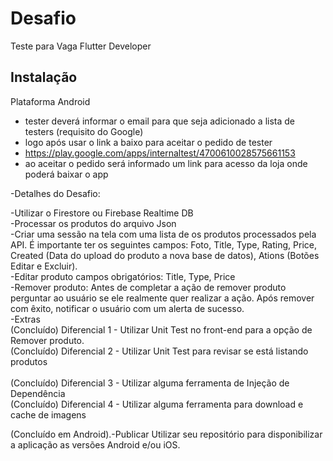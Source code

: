 
# Desafio  

Teste para Vaga Flutter Developer 

## Instalação <br />

Plataforma Android <br />
- tester deverá informar o email para que seja adicionado a lista de testers (requisito do Google) <br />
- logo após usar o link a baixo para aceitar o pedido de tester <br />
- https://play.google.com/apps/internaltest/4700610028575661153  <br />
-  ao aceitar o pedido será informado um link para acesso da loja onde poderá baixar o app <br />

-Detalhes do Desafio: <br />

-Utilizar o Firestore ou Firebase Realtime DB <br />
-Processar os produtos do arquivo Json <br />
-Criar uma sessão na tela com uma lista de os produtos processados pela API. É importante ter os seguintes campos: Foto, Title, Type, Rating, Price, Created (Data do upload do produto a nova base de datos), Ations (Botões Editar e Excluir). <br />
-Editar produto campos obrigatórios: Title, Type, Price <br />
-Remover produto: Antes de completar a ação de remover produto perguntar ao usuário se ele realmente quer realizar a ação. Após remover com êxito, notificar o usuário com um alerta de sucesso. <br />
-Extras <br />
(Concluído) Diferencial 1 - Utilizar Unit Test no front-end para a opção de Remover produto. <br />
(Concluído) Diferencial 2 - Utilizar Unit Test para revisar se está listando produtos <br /> <br />
(Concluído) Diferencial 3 - Utilizar alguma ferramenta de Injeção de Dependência <br />
(Concluído) Diferencial 4 - Utilizar alguma ferramenta para download e cache de imagens <br />

(Concluído em Android).-Publicar
Utilizar seu repositório para disponibilizar a aplicação as versões Android e/ou iOS. <br />



